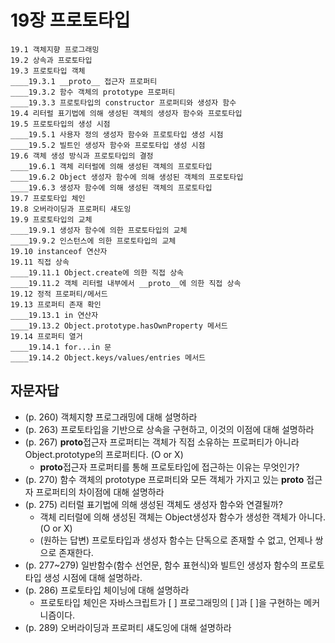 # 19장 프로토타입

```
19.1 객체지향 프로그래밍
19.2 상속과 프로토타입
19.3 프로토타입 객체
____19.3.1 __proto__ 접근자 프로퍼티
____19.3.2 함수 객체의 prototype 프로퍼티
____19.3.3 프로토타입의 constructor 프로퍼티와 생성자 함수
19.4 리터럴 표기법에 의해 생성된 객체의 생성자 함수와 프로토타입
19.5 프로토타입의 생성 시점
____19.5.1 사용자 정의 생성자 함수와 프로토타입 생성 시점
____19.5.2 빌트인 생성자 함수와 프로토타입 생성 시점
19.6 객체 생성 방식과 프로토타입의 결정
____19.6.1 객체 리터럴에 의해 생성된 객체의 프로토타입
____19.6.2 Object 생성자 함수에 의해 생성된 객체의 프로토타입
____19.6.3 생성자 함수에 의해 생성된 객체의 프로토타입
19.7 프로토타입 체인
19.8 오버라이딩과 프로퍼티 섀도잉
19.9 프로토타입의 교체
____19.9.1 생성자 함수에 의한 프로토타입의 교체
____19.9.2 인스턴스에 의한 프로토타입의 교체
19.10 instanceof 연산자
19.11 직접 상속
____19.11.1 Object.create에 의한 직접 상속
____19.11.2 객체 리터럴 내부에서 __proto__에 의한 직접 상속
19.12 정적 프로퍼티/메서드
19.13 프로퍼티 존재 확인
____19.13.1 in 연산자
____19.13.2 Object.prototype.hasOwnProperty 메서드
19.14 프로퍼티 열거
____19.14.1 for...in 문
____19.14.2 Object.keys/values/entries 메서드
```

## 자문자답

- (p. 260) 객체지향 프로그래밍에 대해 설명하라
- (p. 263) 프로토타입을 기반으로 상속을 구현하고, 이것의 이점에 대해 설명하라
- (p. 267) **proto**접근자 프로퍼티는 객체가 직접 소유하는 프로퍼티가 아니라 Object.prototype의 프로퍼티다. (O or X)
  - **proto**접근자 프로퍼티를 통해 프로토타입에 접근하는 이유는 무엇인가?
- (p. 270) 함수 객체의 prototype 프로퍼티와 모든 객체가 가지고 있는 **proto** 접근자 프로퍼티의 차이점에 대해 설명하라
- (p. 275) 리터럴 표기법에 의해 생성된 객체도 생성자 함수와 연결될까?
  - 객체 리터럴에 의해 생성된 객체는 Object생성자 함수가 생성한 객체가 아니다. (O or X)
  - (원하는 답변) 프로토타입과 생성자 함수는 단독으로 존재할 수 없고, 언제나 쌍으로 존재한다.
- (p. 277~279) 일반함수(함수 선언문, 함수 표현식)와 빌트인 생성자 함수의 프로토타입 생성 시점에 대해 설명하라.
- (p. 286) 프로토타입 체이닝에 대해 설명하라
  - 프로토타입 체인은 자바스크립트가 [ ] 프로그래밍의 [ ]과 [ ]을 구현하는 메커니즘이다.
- (p. 289) 오버라이딩과 프로퍼티 섀도잉에 대해 설명하라

